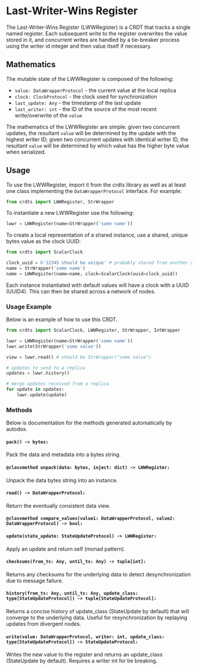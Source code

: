 # Last-Writer-Wins Register

The Last-Writer-Wins Register (LWWRegister) is a CRDT that tracks a single named
register. Each subsequent write to the register overwrites the value stored in
it, and concurrent writes are handled by a tie-breaker process using the writer
id integer and then value itself if necessary.

## Mathematics

The mutable state of the LWWRegister is composed of the following:
- `value: DataWrapperProtocol` - the current value at the local replica
- `clock: ClockProtocol` - the clock used for synchronization
- `last_update: Any` - the timestamp of the last update
- `last_writer: int` - the ID of the source of the most recent write/overwrite
of the `value`

The mathematics of the LWWRegister are simple: given two concurrent updates, the
resultant `value` will be determined by the update with the highest writer ID;
given two concurrent updates with identical writer ID, the resultant `value`
will be determined by which value has the higher byte value when serialized.

## Usage

To use the LWWRegister, import it from the crdts library as well as at least one
class implementing the `DataWrapperProtocol` interface. For example:

```python
from crdts import LWWRegister, StrWrapper
```

To instantiate a new LWWRegister use the following:

```python
lwwr = LWWRegister(name=StrWrapper('some name'))
```

To create a local representation of a shared instance, use a shared, unique
bytes value as the clock UUID:

```python
from crdts import ScalarClock

clock_uuid = b'12345 should be unique' # probably shared from another node
name = StrWrapper('some name')
name = LWWRegister(name=name, clock=ScalarClock(uuid=clock_uuid))
```

Each instance instantiated with default values will have a clock with a UUID
(UUID4). This can then be shared across a network of nodes.

### Usage Example

Below is an example of how to use this CRDT.

```python
from crdts import ScalarClock, LWWRegister, StrWrapper, IntWrapper

lwwr = LWWRegister(name=StrWrapper('some name'))
lwwr.write(StrWrapper('some value'))

view = lwwr.read() # should be StrWrapper("some value")

# updates to send to a replica
updates = lwwr.history()

# merge updates received from a replica
for update in updates:
    lwwr.update(update)
```

### Methods

Below is documentation for the methods generated automatically by autodox.

#### `pack() -> bytes:`

Pack the data and metadata into a bytes string.

#### `@classmethod unpack(data: bytes, inject: dict) -> LWWRegister:`

Unpack the data bytes string into an instance.

#### `read() -> DataWrapperProtocol:`

Return the eventually consistent data view.

#### `@classmethod compare_values(value1: DataWrapperProtocol, value2: DataWrapperProtocol) -> bool:`

#### `update(state_update: StateUpdateProtocol) -> LWWRegister:`

Apply an update and return self (monad pattern).

#### `checksums(from_ts: Any, until_ts: Any) -> tuple[int]:`

Returns any checksums for the underlying data to detect desynchronization due to
message failure.

#### `history(from_ts: Any, until_ts: Any, update_class: type[StateUpdateProtocol]) -> tuple[StateUpdateProtocol]:`

Returns a concise history of update_class (StateUpdate by default) that will
converge to the underlying data. Useful for resynchronization by replaying
updates from divergent nodes.

#### `write(value: DataWrapperProtocol, writer: int, update_class: type[StateUpdateProtocol]) -> StateUpdateProtocol:`

Writes the new value to the register and returns an update_class (StateUpdate by
default). Requires a writer int for tie breaking.
